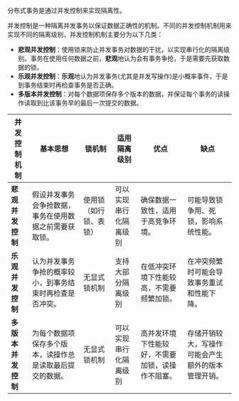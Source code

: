 分布式事务是通过并发控制来实现隔离性。

并发控制是一种隔离并发事务以保证数据正确性的机制。不同的并发控制机制用来实现不同的隔离级别，并发控制机制主要分为以下几类：

- **悲观并发控制**：使用锁来防止并发事务对数据的干扰，以实现串行化的隔离级别。事务在使用任何数据之前，**悲观**地认为会有事务争抢，于是需要先获取数据的锁。
- **乐观并发控制**：**乐观**地认为并发事务(尤其是并发写操作)是小概率事件，于是到事务结束时再检查事务是否正确。
- **多版本并发控制**：对每个数据项保存多个版本的数据，并保证每个事务的读操作读取到比该事务早的最后一次提交的数据。



| **并发控制机制**   | **基本思想**                                             | **锁机制**             | **适用隔离级别**       | **优点**                                         | **缺点**                                           |
| ------------------ | -------------------------------------------------------- | ---------------------- | ---------------------- | ------------------------------------------------ | -------------------------------------------------- |
| **悲观并发控制**   | 假设并发事务会争抢数据，事务在使用数据之前需要获取锁。   | 使用锁（如行锁、表锁） | 可以实现串行化隔离级别 | 确保数据一致性，适用于高竞争环境。               | 可能导致锁争用、死锁，影响系统性能。               |
| **乐观并发控制**   | 认为并发事务争抢的概率较小，到事务结束时再检查是否冲突。 | 无显式锁机制           | 支持大部分隔离级别     | 在低冲突环境下性能较高，不需要频繁加锁。         | 在冲突频繁时可能会导致事务重试和性能下降。         |
| **多版本并发控制** | 为每个数据项保存多个版本，读操作总是读取最后提交的数据。 | 无显式锁机制           | 可以实现串行化隔离级别 | 高并发环境下性能较好，不需要加锁，读操作不阻塞。 | 存储开销较大，写操作可能会产生额外的版本管理开销。 |

